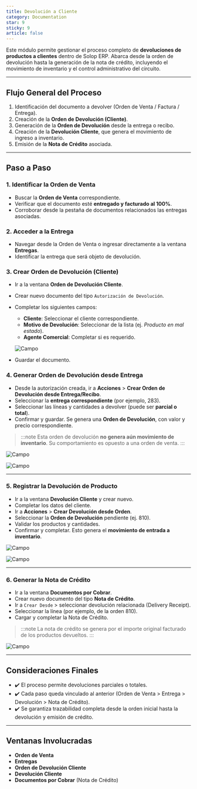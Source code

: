 ```yaml
---
title: Devolución a Cliente
category: Documentation
star: 9
sticky: 9
article: false
---
```


Este módulo permite gestionar el proceso completo de **devoluciones de productos a clientes** dentro de Solop ERP. Abarca desde la orden de devolución hasta la generación de la nota de crédito, incluyendo el movimiento de inventario y el control administrativo del circuito.

---

## Flujo General del Proceso

1. Identificación del documento a devolver (Orden de Venta / Factura / Entrega).
2. Creación de la **Orden de Devolución (Cliente)**.
3. Generación de la **Orden de Devolución** desde la entrega o recibo.
4. Creación de la **Devolución Cliente**, que genera el movimiento de ingreso a inventario.
5. Emisión de la **Nota de Crédito** asociada.

---

## Paso a Paso

### 1. Identificar la Orden de Venta

- Buscar la **Orden de Venta** correspondiente.
- Verificar que el documento esté **entregado y facturado al 100%**.
- Corroborar desde la pestaña de documentos relacionados las entregas asociadas.

### 2. Acceder a la Entrega

- Navegar desde la Orden de Venta o ingresar directamente a la ventana **Entregas**.
- Identificar la entrega que será objeto de devolución.

### 3. Crear Orden de Devolución (Cliente)

- Ir a la ventana **Orden de Devolución Cliente**.
- Crear nuevo documento del tipo `Autorización de Devolución`.
- Completar los siguientes campos:

  - **Cliente**: Seleccionar el cliente correspondiente.
  - **Motivo de Devolución**: Seleccionar de la lista (ej. *Producto en mal estado*).
  - **Agente Comercial**: Completar si es requerido.

  ![Campo](/assets/img/docs/return-management/rem-return-image1.png)

- Guardar el documento.

### 4. Generar Orden de Devolución desde Entrega

- Desde la autorización creada, ir a **Acciones** > **Crear Orden de Devolución desde Entrega/Recibo**.
- Seleccionar la **entrega correspondiente** (por ejemplo, 283).
- Seleccionar las líneas y cantidades a devolver (puede ser **parcial o total**).
- Confirmar y guardar. Se genera una **Orden de Devolución**, con valor y precio correspondiente.

> :::note
> Esta orden de devolución **no genera aún movimiento de inventario**. Su comportamiento es opuesto a una orden de venta.
> :::

![Campo](/assets/img/docs/return-management/rem-return-image2.png)

![Campo](/assets/img/docs/return-management/rem-return-image3.png)

---

### 5. Registrar la Devolución de Producto

- Ir a la ventana **Devolución Cliente** y crear nuevo.
- Completar los datos del cliente.
- Ir a **Acciones** > **Crear Devolución desde Orden**.
- Seleccionar la **Orden de Devolución** pendiente (ej. 810).
- Validar los productos y cantidades.
- Confirmar y completar. Esto genera el **movimiento de entrada a inventario**.

![Campo](/assets/img/docs/return-management/rem-return-image4.png)

![Campo](/assets/img/docs/return-management/rem-return-image5.png)

---

### 6. Generar la Nota de Crédito

- Ir a la ventana **Documentos por Cobrar**.
- Crear nuevo documento del tipo **Nota de Crédito**.
- Ir a `Crear Desde` > seleccionar devolución relacionada (Delivery Receipt).
- Seleccionar la línea (por ejemplo, de la orden 810).
- Cargar y completar la Nota de Crédito.

> :::note
> La nota de crédito se genera por el importe original facturado de los productos devueltos.
> :::

![Campo](/assets/img/docs/return-management/rem-return-image6.png)

---

## Consideraciones Finales

- ✔️ El proceso permite devoluciones parciales o totales.
- ✔️ Cada paso queda vinculado al anterior (Orden de Venta > Entrega > Devolución > Nota de Crédito).
- ✔️ Se garantiza trazabilidad completa desde la orden inicial hasta la devolución y emisión de crédito.

---

## Ventanas Involucradas

- **Orden de Venta**
- **Entregas**
- **Orden de Devolución Cliente**
- **Devolución Cliente**
- **Documentos por Cobrar** (Nota de Crédito)
